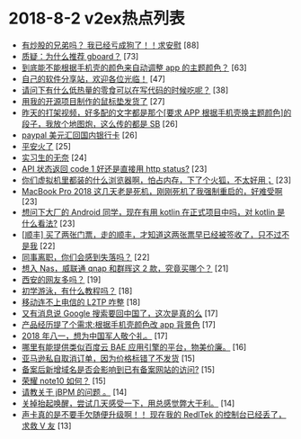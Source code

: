 # 2018-8-2 v2ex热点列表

+ [有炒股的兄弟吗？ 我已经亏成狗了！！求安慰](https://www.v2ex.com/t/476257#reply88) [88]
+ [质疑：为什么推荐 gboard？](https://www.v2ex.com/t/476174#reply73) [73]
+ [到底能不能根据手机壳的颜色来自动调整 app 的主题颜色？](https://www.v2ex.com/t/476196#reply63) [63]
+ [自己的软件分享站，欢迎各位光临！](https://www.v2ex.com/t/476135#reply47) [47]
+ [请问下有什么低热量的零食可以在写代码的时候吃呢？](https://www.v2ex.com/t/476176#reply38) [38]
+ [用我的开源项目制作的鼠标垫发货了](https://www.v2ex.com/t/476203#reply27) [27]
+ [昨天的打架视频，好多配的文字都是那个[要求 APP 根据手机壳换主题颜色]的段子，我放个地图炮，这么传的都是 SB](https://www.v2ex.com/t/476194#reply26) [26]
+ [paypal 美元汇回国内银行卡](https://www.v2ex.com/t/476138#reply26) [26]
+ [平安火了](https://www.v2ex.com/t/476241#reply25) [25]
+ [实习生的无奈](https://www.v2ex.com/t/476178#reply24) [24]
+ [API 状态返回 code 1 好还是直接用 http status?](https://www.v2ex.com/t/476162#reply23) [23]
+ [你们虚拟机里都装的什么浏览器啊，怕占内存，下了个火狐，不太好用；](https://www.v2ex.com/t/476190#reply23) [23]
+ [MacBook Pro 2018 这几天老是死机，刚刚死机了我强制重启的，好难受啊](https://www.v2ex.com/t/476218#reply23) [23]
+ [想问下大厂的 Android 同学，现在有用 kotlin 在正式项目中吗，对 kotlin 是什么看法?](https://www.v2ex.com/t/476235#reply23) [23]
+ [[顺丰] 买了两张门票，走的顺丰，才知道这两张票早已经被签收了，只不过不是我](https://www.v2ex.com/t/476171#reply22) [22]
+ [同事离职，你们会感到失落吗？](https://www.v2ex.com/t/476253#reply22) [22]
+ [想入 Nas，威联通 qnap 和群晖这 2 款，究竟买哪个？](https://www.v2ex.com/t/476199#reply21) [21]
+ [西安的网友多吗？](https://www.v2ex.com/t/476219#reply19) [19]
+ [初学游泳，有什么教程吗？](https://www.v2ex.com/t/476246#reply18) [18]
+ [移动连不上电信的 L2TP 咋整](https://www.v2ex.com/t/476133#reply18) [18]
+ [又有消息说 Google 搜索要回中国了，这次是真的么](https://www.v2ex.com/t/476195#reply17) [17]
+ [产品经历提了个需求:根据手机壳颜色改 app 背景色](https://www.v2ex.com/t/476221#reply17) [17]
+ [2018 年八一，想为中国军人敬个礼。](https://www.v2ex.com/t/476283#reply17) [17]
+ [哪里有能提供类似百度云 BAE 应用引擎的平台，物美价廉。](https://www.v2ex.com/t/476256#reply16) [16]
+ [亚马逊私自取消订单，因为价格标错了不发货](https://www.v2ex.com/t/476161#reply15) [15]
+ [备案后新增域名是否会影响到已有备案网站的访问?](https://www.v2ex.com/t/476186#reply15) [15]
+ [荣耀 note10 如何？](https://www.v2ex.com/t/476155#reply15) [15]
+ [请教关于 jBPM 的问题 。](https://www.v2ex.com/t/476167#reply14) [14]
+ [关掉抬起唤醒，尝试几天感受一下，用总感觉弊大于利。](https://www.v2ex.com/t/476145#reply14) [14]
+ [声卡真的是不要手欠随便升级啊！！ 现在我的 RedlTek 的控制台已经丢了，求救 V 友](https://www.v2ex.com/t/476198#reply13) [13]
